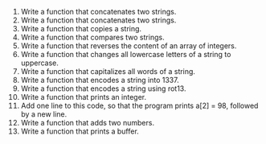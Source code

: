 1. Write a function that concatenates two strings.
2. Write a function that concatenates two strings.
3. Write a function that copies a string.
4. Write a function that compares two strings.
5. Write a function that reverses the content of an array of integers.
6. Write a function that changes all lowercase letters of a string to uppercase.
7. Write a function that capitalizes all words of a string.
8. Write a function that encodes a string into 1337.
9. Write a function that encodes a string using rot13.
10. Write a function that prints an integer.
11. Add one line to this code, so that the program prints a[2] = 98, followed by a new line.
12. Write a function that adds two numbers.
13. Write a function that prints a buffer.

